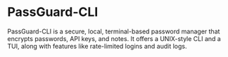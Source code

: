# PassGuard-CLI
PassGuard-CLI is a secure, local, terminal-based password manager that encrypts passwords, API keys, and notes. It offers a UNIX-style CLI and a TUI, along with features like rate-limited logins and audit logs.
